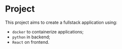 # Project

This project aims to create a fullstack application using:
 - `docker` to containerize applications;
 - `python` in backend;
 - `React` on frontend.


